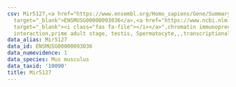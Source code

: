 ```yaml
---
csv: Mir5127,<a href="https://www.ensembl.org/Homo_sapiens/Gene/Summary?db=core;g=ENSMUSG00000093036"
  target="_blank">ENSMUSG00000093036</a>,<a href="https://www.ncbi.nlm.nih.gov/pubmed/25450459"
  target="_blank"><i class="fas fa-file"></i></a>",chromatin immunoprecipitation assay,direct
  interaction,prime adult stage, testis, Spermatocyte,,,transcriptional regulation,
data_alias: Mir5127
data_id: ENSMUSG00000093036
data_numevidence: 1
data_species: Mus musculus
data_taxid: '10090'
title: Mir5127
---
```

